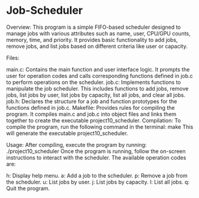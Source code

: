 # Job-Scheduler

Overview:
This program is a simple FIFO-based scheduler designed to manage jobs with various attributes such as name, user, CPU/GPU counts, memory, time, and priority. It provides basic functionality to add jobs, remove jobs, and list jobs based on different criteria like user or capacity.

Files:

main.c: Contains the main function and user interface logic. It prompts the user for operation codes and calls corresponding functions defined in job.c to perform operations on the scheduler.
job.c: Implements functions to manipulate the job scheduler. This includes functions to add jobs, remove jobs, list jobs by user, list jobs by capacity, list all jobs, and clear all jobs.
job.h: Declares the structure for a job and function prototypes for the functions defined in job.c.
Makefile: Provides rules for compiling the program. It compiles main.c and job.c into object files and links them together to create the executable project10_scheduler.
Compilation:
To compile the program, run the following command in the terminal:
make
This will generate the executable project10_scheduler.

Usage:
After compiling, execute the program by running:
./project10_scheduler
Once the program is running, follow the on-screen instructions to interact with the scheduler. The available operation codes are:

h: Display help menu.
a: Add a job to the scheduler.
p: Remove a job from the scheduler.
u: List jobs by user.
j: List jobs by capacity.
l: List all jobs.
q: Quit the program.

